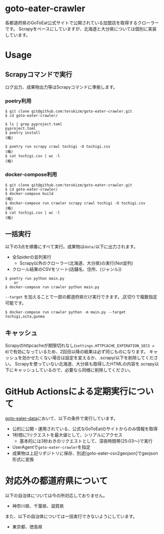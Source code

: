 goto-eater-crawler
===

各都道府県のGoToEat公式サイトで公開されている加盟店を取得するクローラーです。
Scrapyをベースにしていますが、北海道と大分県については個別に実装しています。

# Usage

## Scrapyコマンドで実行

ログ出力、成果物出力等はScrapyコマンドに準拠します。

### poetry利用

```
$ git clone git@github.com:terukizm/goto-eater-crawler.git
$ cd goto-eater-crawler/

$ ls | grep pyproject.toml
pyproject.toml
$ poetry install
(略)

$ poetry run scrapy crawl tochigi -O tochigi.csv
(略)
$ cat tochigi.csv | wc -l
(略)
```

### docker-compose利用

```
$ git clone git@github.com:terukizm/goto-eater-crawler.git
$ cd goto-eater-crawler/
$ docker-compose build
(略)
$ docker-compose run crawler scrapy crawl tochigi -O tochigi.csv
(略)
$ cat tochigi.csv | wc -l
(略)
```

## 一括実行

以下の3点を順番にすべて実行。成果物は`data/`以下に出力されます。

* 全Spiderの並列実行
  * Scrapy以外のクローラー(北海道、大分県)の実行(Not並列)
* クロール結果のCSVをソート(店舗名、住所、(ジャンル))

```
$ poetry run python main.py
    or
$ docker-compose run crawler python main.py
```

`--target` を加えることで一部の都道府県だけ実行できます。,区切りで複数指定可能です。

```
$ docker-compose run crawler python -m main.py --target tochigi,oita,gunma
```

## キャッシュ

Scrapyのhttpcacheが期限切れなし(`settings.HTTPCACHE_EXPIRATION_SECS = 0`)で有効になっているため、2回目以降の結果は必ず同じものになります。
キャッシュを効かせたくない場合は設定を変えるか、.scrapy/以下を削除してください。
Scrapyを使っていない北海道、大分県も取得したHTMLの内容を.scrapy以下にキャッシュしているので、必要なら同様に削除してください。

# GitHub Actionsによる定期実行について

[goto-eater-data](https://github.com/terukizm/goto-eater-data)において、以下の条件で実行しています。

* 公的に公開・運用されている、公式なGoToEatのサイトからのみ情報を取得
* 1秒間に1リクエストを最大値として、シリアルにアクセス
  * 基本的には3秒おきのリクエストとして、深夜時間帯(25:03〜)で実行
* UserAgentで`goto-eater-crawler`を指定
* 成果物は上記リポジトリに保存、別途[goto-eater-csv2geojson]でgeojson形式に変換

# 対応外の都道府県について

以下の自治体については今の所対応しておりません。

* 神奈川県、千葉県、滋賀県

また、以下の自治体については一括実行できないようにしています。

* 東京都、徳島県
